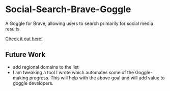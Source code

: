 # Social-Search-Brave-Goggle
A Goggle for Brave, allowing users to search primarily for social media results.

[Check it out here!](https://search.brave.com/goggles/discover?goggles_id=https%3A%2F%2Fraw.githubusercontent.com%2Fyasten%2FSocial-Search-Brave-Goggle%2Fmain%2FSocial_Search.goggle)

## Future Work
- add regional domains to the list
- I am tweaking a tool I wrote which automates some of the Goggle-making progress. This will help with the above goal and will add value to goggle developers.
